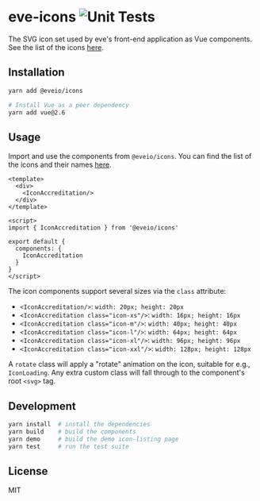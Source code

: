 # eve-icons ![Unit Tests](https://github.com/Eveio/icons/workflows/Unit%20Tests/badge.svg) 

The SVG icon set used by eve's front-end application as Vue components. See the list of the icons [here](https://eve-icons.netlify.app/).

## Installation

```bash
yarn add @eveio/icons

# Install Vue as a peer dependency
yarn add vue@2.6
```

## Usage

Import and use the components from `@eveio/icons`. You can find the list of the icons and their names [here](https://eve-icons.netlify.app/).

```vue
<template>
  <div>
    <IconAccreditation/>
  </div>
</template>

<script>
import { IconAccreditation } from '@eveio/icons'

export default {
  components: {
    IconAccreditation
  }
}
</script>
```

The icon components support several sizes via the `class` attribute:

* `<IconAccreditation/>`: `width: 20px; height: 20px`
* `<IconAccreditation class="icon-xs"/>`: `width: 16px; height: 16px`
* `<IconAccreditation class="icon-m"/>`: `width: 40px; height: 40px`
* `<IconAccreditation class="icon-l"/>`: `width: 64px; height: 64px`
* `<IconAccreditation class="icon-xl"/>`: `width: 96px; height: 96px`
* `<IconAccreditation class="icon-xxl"/>`: `width: 128px; height: 128px`

A `rotate` class will apply a "rotate" animation on the icon, suitable for e.g., `IconLoading`.
Any extra custom class will fall through to the component's root `<svg>` tag.

## Development

```bash
yarn install  # install the dependencies
yarn build    # build the components
yarn demo     # build the demo icon-listing page
yarn test     # run the test suite
```

## License

MIT
